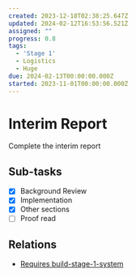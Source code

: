 ```yaml
---
created: 2023-12-18T02:38:25.647Z
updated: 2024-02-12T16:53:56.521Z
assigned: ""
progress: 0.8
tags:
  - 'Stage 1'
  - Logistics
  - Huge
due: 2024-02-13T00:00:00.000Z
started: 2023-11-01T00:00:00.000Z
---
```


# Interim Report

Complete the interim report

## Sub-tasks

- [x] Background Review
- [x] Implementation
- [x] Other sections
- [ ] Proof read

## Relations

- [Requires build-stage-1-system](build-stage-1-system.md)

